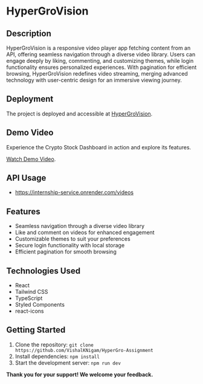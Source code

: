 # HyperGroVision

## Description


HyperGroVision is a responsive video player app fetching content from an API, offering seamless navigation through a diverse video library. Users can engage deeply by liking, commenting, and customizing themes, while login functionality ensures personalized experiences. With pagination for efficient browsing, HyperGroVision redefines video streaming, merging advanced technology with user-centric design for an immersive viewing journey.

## Deployment

The project is deployed and accessible at [HyperGroVision](https://hypergrovision.vercel.app/).

## Demo Video

Experience the Crypto Stock Dashboard in action and explore its features.

[Watch Demo Video]().

## API Usage

- https://internship-service.onrender.com/videos

## Features

- Seamless navigation through a diverse video library
- Like and comment on videos for enhanced engagement
- Customizable themes to suit your preferences
- Secure login functionality with local storage
- Efficient pagination for smooth browsing

## Technologies Used

- React
- Tailwind CSS
- TypeScript
- Styled Components
- react-icons

## Getting Started

1. Clone the repository: `git clone https://github.com/VishalKNigam/HyperGro-Assignment`
2. Install dependencies: `npm install`
3. Start the development server: `npm run dev`

**Thank you for your support! We welcome your feedback.**

